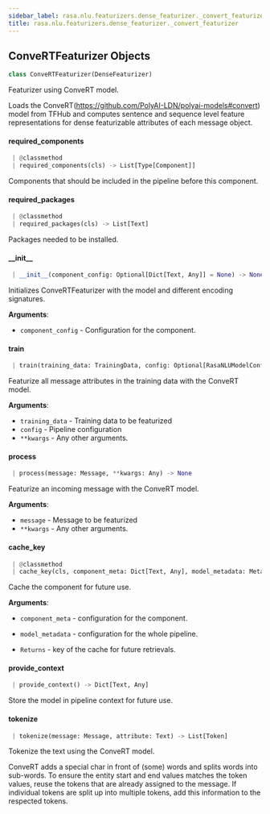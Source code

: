 ```yaml
---
sidebar_label: rasa.nlu.featurizers.dense_featurizer._convert_featurizer
title: rasa.nlu.featurizers.dense_featurizer._convert_featurizer
---
```

## ConveRTFeaturizer Objects

```python
class ConveRTFeaturizer(DenseFeaturizer)
```

Featurizer using ConveRT model.

Loads the ConveRT(https://github.com/PolyAI-LDN/polyai-models#convert)
model from TFHub and computes sentence and sequence level feature representations
for dense featurizable attributes of each message object.

#### required\_components

```python
 | @classmethod
 | required_components(cls) -> List[Type[Component]]
```

Components that should be included in the pipeline before this component.

#### required\_packages

```python
 | @classmethod
 | required_packages(cls) -> List[Text]
```

Packages needed to be installed.

#### \_\_init\_\_

```python
 | __init__(component_config: Optional[Dict[Text, Any]] = None) -> None
```

Initializes ConveRTFeaturizer with the model and different
encoding signatures.

**Arguments**:

- `component_config` - Configuration for the component.

#### train

```python
 | train(training_data: TrainingData, config: Optional[RasaNLUModelConfig] = None, **kwargs: Any, ,) -> None
```

Featurize all message attributes in the training data with the ConveRT model.

**Arguments**:

- `training_data` - Training data to be featurized
- `config` - Pipeline configuration
- `**kwargs` - Any other arguments.

#### process

```python
 | process(message: Message, **kwargs: Any) -> None
```

Featurize an incoming message with the ConveRT model.

**Arguments**:

- `message` - Message to be featurized
- `**kwargs` - Any other arguments.

#### cache\_key

```python
 | @classmethod
 | cache_key(cls, component_meta: Dict[Text, Any], model_metadata: Metadata) -> Optional[Text]
```

Cache the component for future use.

**Arguments**:

- `component_meta` - configuration for the component.
- `model_metadata` - configuration for the whole pipeline.
  
- `Returns` - key of the cache for future retrievals.

#### provide\_context

```python
 | provide_context() -> Dict[Text, Any]
```

Store the model in pipeline context for future use.

#### tokenize

```python
 | tokenize(message: Message, attribute: Text) -> List[Token]
```

Tokenize the text using the ConveRT model.

ConveRT adds a special char in front of (some) words and splits words into
sub-words. To ensure the entity start and end values matches the token values,
reuse the tokens that are already assigned to the message. If individual tokens
are split up into multiple tokens, add this information to the
respected tokens.

